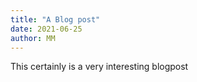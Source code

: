 ```yaml
---
title: "A Blog post"
date: 2021-06-25
author: MM
---
```


This certainly is a very interesting blogpost

